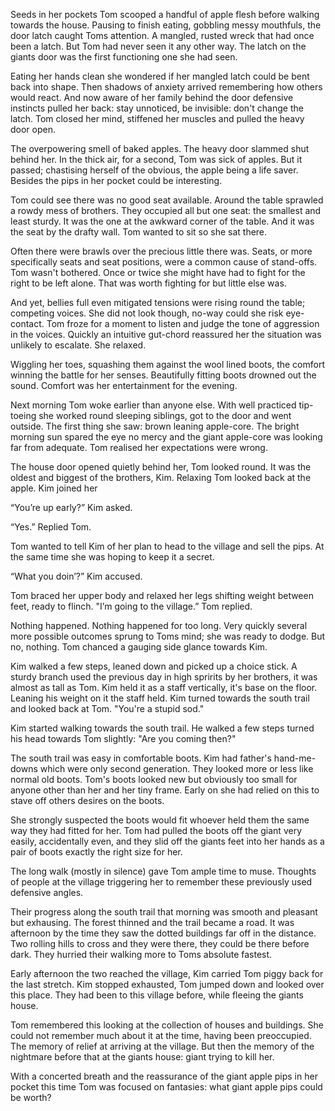Seeds in her pockets Tom scooped a handful of apple flesh before walking towards the house. Pausing to finish eating, gobbling messy mouthfuls, the door latch caught Toms attention. A mangled, rusted wreck that had once been a latch. But Tom had never seen it any other way. The latch on the giants door was the first functioning one she had seen. 

Eating her hands clean she wondered if her mangled latch could be bent back into shape. Then shadows of anxiety arrived remembering how others would react. And now aware of her family behind the door defensive instincts pulled her back: stay unnoticed, be invisible: don't change the latch. Tom closed her mind, stiffened her muscles and pulled the heavy door open.

The overpowering smell of baked apples. The heavy door slammed shut behind her. In the thick air, for a second, Tom was sick of apples. But it passed; chastising herself of the obvious, the apple being a life saver. Besides the pips in her pocket could be interesting. 

Tom could see there was no good seat available. Around the table sprawled a rowdy mess of brothers. They occupied all but one seat: the smallest and least sturdy. It was the one at the awkward corner of the table. And it was the seat by the drafty wall. Tom wanted to sit so she sat there. 

Often there were brawls over the precious little there was. Seats, or more specifically seats and seat positions, were a common cause of stand-offs. Tom wasn't bothered. Once or twice she might have had to fight for the right to be left alone. That was worth fighting for but little else was. 

And yet, bellies full even mitigated tensions were rising round the table; competing voices. She did not look though, no-way could she risk eye-contact. Tom froze for a moment to listen and judge the tone of aggression in the voices. Quickly an intuitive gut-chord reassured her the situation was unlikely to escalate. She relaxed. 

Wiggling her toes, squashing them against the wool lined boots, the comfort winning the battle for her senses. Beautifully fitting boots drowned out the sound. Comfort was her entertainment for the evening.

Next morning Tom woke earlier than anyone else. With well practiced tip-toeing she worked round sleeping siblings, got to the door and went outside. The first thing she saw: brown leaning apple-core. The bright morning sun spared the eye no mercy and the giant apple-core was looking far from adequate. Tom realised her expectations were wrong. 

The house door opened quietly behind her, Tom looked round. It was the oldest and biggest of the brothers, Kim. Relaxing Tom looked back at the apple. Kim joined her 

“You’re up early?” Kim asked.

“Yes.” Replied Tom.

Tom wanted to tell Kim of her plan to head to the village and sell the pips. At the same time she was hoping to keep it a secret. 

“What you doin’?” Kim accused. 

Tom braced her upper body and relaxed her legs shifting weight between feet, ready to flinch. "I’m going to the village.” Tom replied.

Nothing happened. Nothing happened for too long. Very quickly several more possible outcomes sprung to Toms mind; she was ready to dodge. But no, nothing. Tom chanced a gauging side glance towards Kim.

Kim walked a few steps, leaned down and picked up a choice stick. A sturdy branch used the previous day in high spririts by her brothers, it was almost as tall as Tom. Kim held it as a staff vertically, it's base on the floor. Leaning his weight on it the staff held. Kim turned towards the south trail and looked back at Tom. "You're a stupid sod."

Kim started walking towards the south trail. He walked a few steps turned his head towards Tom slightly: "Are you coming then?"

The south trail was easy in comfortable boots. Kim had father's hand-me-downs which were only second generation. They looked more or less like normal old boots. Tom's boots looked new but obviously too small for anyone other than her and her tiny frame. Early on she had relied on this to stave off others desires on the boots.

She strongly suspected the boots would fit whoever held them the same way they had fitted for her. Tom had pulled the boots off the giant very easily, accidentally even, and they slid off the giants feet into her hands as a pair of boots exactly the right size for her. 

The long walk (mostly in silence) gave Tom ample time to muse. Thoughts of people at the village triggering her to remember these previously used defensive angles.

Their progress along the south trail that morning was smooth and pleasant but exhausing. The forest thinned and the trail became a road. It was afternoon by the time they saw the dotted buildings far off in the distance. Two rolling hills to cross and they were there, they could be there before dark. They hurried their walking more to Toms absolute fastest.

Early afternoon the two reached the village, Kim carried Tom piggy back for the last stretch. Kim stopped exhausted, Tom jumped down and looked over this place. They had been to this village before, while fleeing the giants house. 

Tom remembered this looking at the collection of houses and buildings. She could not remember much about it at the time, having been preoccupied. The memory of relief at arriving at the village. But then the memory of the nightmare before that at the giants house: giant trying to kill her.

With a concerted breath and the reassurance of the giant apple pips in her pocket this time Tom was focused on fantasies: what giant apple pips could be worth?
